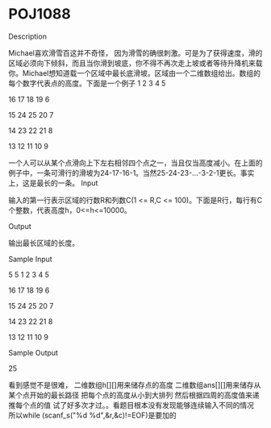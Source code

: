 # POJ1088
Description

Michael喜欢滑雪百这并不奇怪， 因为滑雪的确很刺激。可是为了获得速度，滑的区域必须向下倾斜，而且当你滑到坡底，你不得不再次走上坡或者等待升降机来载你。Michael想知道载一个区域中最长底滑坡。区域由一个二维数组给出。数组的每个数字代表点的高度。下面是一个例子 
 1  2  3  4 5

16 17 18 19 6

15 24 25 20 7

14 23 22 21 8

13 12 11 10 9

一个人可以从某个点滑向上下左右相邻四个点之一，当且仅当高度减小。在上面的例子中，一条可滑行的滑坡为24-17-16-1。当然25-24-23-...-3-2-1更长。事实上，这是最长的一条。
Input

输入的第一行表示区域的行数R和列数C(1 <= R,C <= 100)。下面是R行，每行有C个整数，代表高度h，0<=h<=10000。

Output

输出最长区域的长度。

Sample Input

5 5
1 2 3 4 5

16 17 18 19 6

15 24 25 20 7

14 23 22 21 8

13 12 11 10 9

Sample Output

25

看到感觉不是很难，
二维数组h[][]用来储存点的高度
二维数组ans[][]用来储存从某个点开始的最长路径
把每个点的高度从小到大排列
然后根据四周的高度值来递推每个点的值
试了好多次才过。。看题目根本没有发现能够连续输入不同的情况
所以while (scanf_s("%d %d",&r,&c)!=EOF)是要加的
